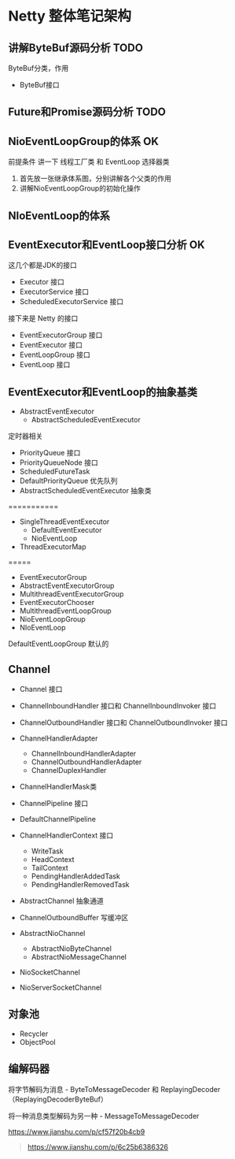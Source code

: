 # Netty 整体笔记架构
## 讲解ByteBuf源码分析 TODO
ByteBuf分类，作用

- ByteBuf接口


## Future和Promise源码分析 TODO

## NioEventLoopGroup的体系 OK
前提条件 讲一下 线程工厂类 和 EventLoop 选择器类

1. 首先放一张继承体系图，分别讲解各个父类的作用
2. 讲解NioEventLoopGroup的初始化操作

## NIoEventLoop的体系



## EventExecutor和EventLoop接口分析 OK

这几个都是JDK的接口
- Executor 接口
- ExecutorService  接口
- ScheduledExecutorService 接口

接下来是 Netty 的接口
- EventExecutorGroup 接口
- EventExecutor 接口
- EventLoopGroup 接口
- EventLoop 接口
   
## EventExecutor和EventLoop的抽象基类 
- AbstractEventExecutor
    - AbstractScheduledEventExecutor
  
定时器相关

- PriorityQueue 接口
- PriorityQueueNode 接口
- ScheduledFutureTask
- DefaultPriorityQueue 优先队列
- AbstractScheduledEventExecutor 抽象类

===========

- SingleThreadEventExecutor
    - DefaultEventExecutor
    - NioEventLoop
- ThreadExecutorMap

=====
- EventExecutorGroup
- AbstractEventExecutorGroup
- MultithreadEventExecutorGroup
- EventExecutorChooser
- MultithreadEventLoopGroup
- NioEventLoopGroup
- NIoEventLoop

DefaultEventLoopGroup 默认的

## Channel
- Channel 接口
- ChannelInboundHandler 接口和 ChannelInboundInvoker 接口
- ChannelOutboundHandler 接口和 ChannelOutboundInvoker 接口
- ChannelHandlerAdapter
    - ChannelInboundHandlerAdapter
    - ChannelOutboundHandlerAdapter
    - ChannelDuplexHandler
- ChannelHandlerMask类

- ChannelPipeline 接口
- DefaultChannelPipeline
- ChannelHandlerContext 接口
  - WriteTask
  - HeadContext
  - TailContext
  - PendingHandlerAddedTask
  - PendingHandlerRemovedTask
  
- AbstractChannel 抽象通道
- ChannelOutboundBuffer 写缓冲区
- AbstractNioChannel
  - AbstractNioByteChannel
  - AbstractNioMessageChannel

- NioSocketChannel
- NioServerSocketChannel

## 对象池
- Recycler
- ObjectPool

## 编解码器

将字节解码为消息 - ByteToMessageDecoder 和 ReplayingDecoder（ReplayingDecoderByteBuf）

将一种消息类型解码为另一种 - MessageToMessageDecoder



https://www.jianshu.com/p/cf57f20b4cb9
> https://www.jianshu.com/p/6c25b6386326